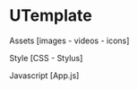 UTemplate
=========

Assets     [images - videos - icons]

Style      [CSS - Stylus]

Javascript [App.js] 


